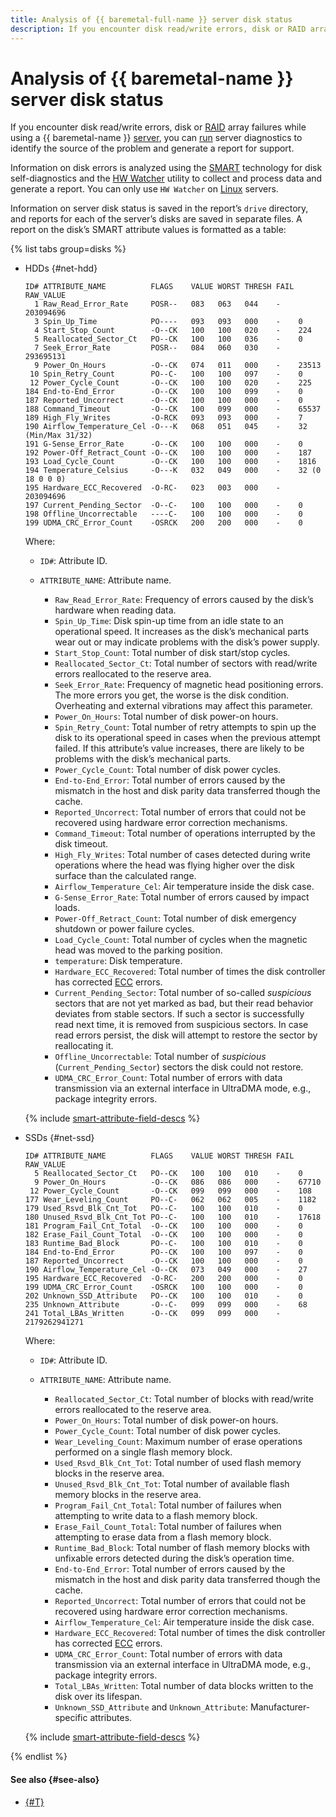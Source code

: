 ```yaml
---
title: Analysis of {{ baremetal-full-name }} server disk status
description: If you encounter disk read/write errors, disk or RAID array failures while using a {{ baremetal-name }} server, you can run server diagnostics to identify the source of the problem and generate a report for support.
---
```


# Analysis of {{ baremetal-name }} server disk status

If you encounter disk read/write errors, disk or [RAID](https://en.wikipedia.org/wiki/RAID) array failures while using a {{ baremetal-name }} [server](./servers.md), you can [run](../operations/servers/use-hwatcher.md) server diagnostics to identify the source of the problem and generate a report for support.

Information on disk errors is analyzed using the [SMART](https://en.wikipedia.org/wiki/Self-Monitoring,_Analysis_and_Reporting_Technology) technology for disk self-diagnostics and the [HW Watcher](../operations/servers/use-hwatcher.md) utility to collect and process data and generate a report. You can only use `HW Watcher` on [Linux](https://en.wikipedia.org/wiki/Linux) servers.

Information on server disk status is saved in the report’s `drive` directory, and reports for each of the server’s disks are saved in separate files. A report on the disk’s SMART attribute values is formatted as a table:

{% list tabs group=disks %}

- HDDs {#net-hdd}

  ```text
  ID# ATTRIBUTE_NAME          FLAGS    VALUE WORST THRESH FAIL RAW_VALUE
    1 Raw_Read_Error_Rate     POSR--   083   063   044    -    203094696
    3 Spin_Up_Time            PO----   093   093   000    -    0
    4 Start_Stop_Count        -O--CK   100   100   020    -    224
    5 Reallocated_Sector_Ct   PO--CK   100   100   036    -    0
    7 Seek_Error_Rate         POSR--   084   060   030    -    293695131
    9 Power_On_Hours          -O--CK   074   011   000    -    23513
   10 Spin_Retry_Count        PO--C-   100   100   097    -    0
   12 Power_Cycle_Count       -O--CK   100   100   020    -    225
  184 End-to-End_Error        -O--CK   100   100   099    -    0
  187 Reported_Uncorrect      -O--CK   100   100   000    -    0
  188 Command_Timeout         -O--CK   100   099   000    -    65537
  189 High_Fly_Writes         -O-RCK   093   093   000    -    7
  190 Airflow_Temperature_Cel -O---K   068   051   045    -    32 (Min/Max 31/32)
  191 G-Sense_Error_Rate      -O--CK   100   100   000    -    0
  192 Power-Off_Retract_Count -O--CK   100   100   000    -    187
  193 Load_Cycle_Count        -O--CK   100   100   000    -    1816
  194 Temperature_Celsius     -O---K   032   049   000    -    32 (0 18 0 0 0)
  195 Hardware_ECC_Recovered  -O-RC-   023   003   000    -    203094696
  197 Current_Pending_Sector  -O--C-   100   100   000    -    0
  198 Offline_Uncorrectable   ----C-   100   100   000    -    0
  199 UDMA_CRC_Error_Count    -OSRCK   200   200   000    -    0
  ```

  Where:

  * `ID#`: Attribute ID.
  * `ATTRIBUTE_NAME`: Attribute name.

      * `Raw_Read_Error_Rate`: Frequency of errors caused by the disk’s hardware when reading data.
      * `Spin_Up_Time`: Disk spin-up time from an idle state to an operational speed. It increases as the disk’s mechanical parts wear out or may indicate problems with the disk’s power supply.
      * `Start_Stop_Count`: Total number of disk start/stop cycles.
      * `Reallocated_Sector_Ct`: Total number of sectors with read/write errors reallocated to the reserve area.
      * `Seek_Error_Rate`: Frequency of magnetic head positioning errors. The more errors you get, the worse is the disk condition. Overheating and external vibrations may affect this parameter.
      * `Power_On_Hours`: Total number of disk power-on hours.
      * `Spin_Retry_Count`: Total number of retry attempts to spin up the disk to its operational speed in cases when the previous attempt failed. If this attribute’s value increases, there are likely to be problems with the disk’s mechanical parts.
      * `Power_Cycle_Count`: Total number of disk power cycles.
      * `End-to-End_Error`: Total number of errors caused by the mismatch in the host and disk parity data transferred though the cache.
      * `Reported_Uncorrect`: Total number of errors that could not be recovered using hardware error correction mechanisms.
      * `Command_Timeout`: Total number of operations interrupted by the disk timeout.
      * `High_Fly_Writes`: Total number of cases detected during write operations where the head was flying higher over the disk surface than the calculated range.
      * `Airflow_Temperature_Cel`: Air temperature inside the disk case.
      * `G-Sense_Error_Rate`: Total number of errors caused by impact loads. 
      * `Power-Off_Retract_Count`: Total number of disk emergency shutdown or power failure cycles.
      * `Load_Cycle_Count`: Total number of cycles when the magnetic head was moved to the parking position.
      * `temperature`: Disk temperature.
      * `Hardware_ECC_Recovered`: Total number of times the disk controller has corrected [ECC](https://en.wikipedia.org/wiki/ECC_memory) errors.
      * `Current_Pending_Sector`: Total number of so-called _suspicious_ sectors that are not yet marked as bad, but their read behavior deviates from stable sectors. If such a sector is successfully read next time, it is removed from suspicious sectors. In case read errors persist, the disk will attempt to restore the sector by reallocating it.
      * `Offline_Uncorrectable`: Total number of _suspicious_ (`Current_Pending_Sector`) sectors the disk could not restore.
      * `UDMA_CRC_Error_Count`: Total number of errors with data transmission via an external interface in UltraDMA mode, e.g., package integrity errors.

  {% include [smart-attribute-field-descs](../../_includes/baremetal/smart-attribute-field-descs.md) %}

- SSDs {#net-ssd}

  ```text
  ID# ATTRIBUTE_NAME          FLAGS    VALUE WORST THRESH FAIL RAW_VALUE
    5 Reallocated_Sector_Ct   PO--CK   100   100   010    -    0
    9 Power_On_Hours          -O--CK   086   086   000    -    67710
   12 Power_Cycle_Count       -O--CK   099   099   000    -    108
  177 Wear_Leveling_Count     PO--C-   062   062   005    -    1182
  179 Used_Rsvd_Blk_Cnt_Tot   PO--C-   100   100   010    -    0
  180 Unused_Rsvd_Blk_Cnt_Tot PO--C-   100   100   010    -    17618
  181 Program_Fail_Cnt_Total  -O--CK   100   100   000    -    0
  182 Erase_Fail_Count_Total  -O--CK   100   100   000    -    0
  183 Runtime_Bad_Block       PO--C-   100   100   010    -    0
  184 End-to-End_Error        PO--CK   100   100   097    -    0
  187 Reported_Uncorrect      -O--CK   100   100   000    -    0
  190 Airflow_Temperature_Cel -O--CK   073   049   000    -    27
  195 Hardware_ECC_Recovered  -O-RC-   200   200   000    -    0
  199 UDMA_CRC_Error_Count    -OSRCK   100   100   000    -    0
  202 Unknown_SSD_Attribute   PO--CK   100   100   010    -    0
  235 Unknown_Attribute       -O--C-   099   099   000    -    68
  241 Total_LBAs_Written      -O--CK   099   099   000    -    2179262941271
  ```

  Where:

  * `ID#`: Attribute ID.
  * `ATTRIBUTE_NAME`: Attribute name.

      * `Reallocated_Sector_Ct`: Total number of blocks with read/write errors reallocated to the reserve area.
      * `Power_On_Hours`: Total number of disk power-on hours.
      * `Power_Cycle_Count`: Total number of disk power cycles.
      * `Wear_Leveling_Count`: Maximum number of erase operations performed on a single flash memory block.
      * `Used_Rsvd_Blk_Cnt_Tot`: Total number of used flash memory blocks in the reserve area.
      * `Unused_Rsvd_Blk_Cnt_Tot`: Total number of available flash memory blocks in the reserve area.
      * `Program_Fail_Cnt_Total`: Total number of failures when attempting to write data to a flash memory block.
      * `Erase_Fail_Count_Total`: Total number of failures when attempting to erase data from a flash memory block.
      * `Runtime_Bad_Block`: Total number of flash memory blocks with unfixable errors detected during the disk’s operation time.
      * `End-to-End_Error`: Total number of errors caused by the mismatch in the host and disk parity data transferred though the cache.
      * `Reported_Uncorrect`: Total number of errors that could not be recovered using hardware error correction mechanisms.
      * `Airflow_Temperature_Cel`: Air temperature inside the disk case.
      * `Hardware_ECC_Recovered`: Total number of times the disk controller has corrected [ECC](https://en.wikipedia.org/wiki/ECC_memory) errors.
      * `UDMA_CRC_Error_Count`: Total number of errors with data transmission via an external interface in UltraDMA mode, e.g., package integrity errors.
      * `Total_LBAs_Written`: Total number of data blocks written to the disk over its lifespan.
      * `Unknown_SSD_Attribute` and `Unknown_Attribute`: Manufacturer-specific attributes.

  {% include [smart-attribute-field-descs](../../_includes/baremetal/smart-attribute-field-descs.md) %}

{% endlist %}

#### See also {#see-also}

* [{#T}](../operations/servers/use-hwatcher.md)